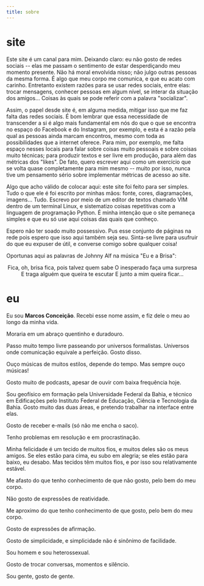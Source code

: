 ```yaml
---
title: sobre
---
```


# site

Este site é um canal para mim. Deixando claro: eu não gosto de redes sociais -- elas me passam o sentimento de estar desperdiçando meu momento presente. Não há moral envolvida nisso; não julgo outras pessoas da mesma forma. É algo que meu corpo me comunica, e que eu acato com carinho. Entretanto existem razões para se usar redes sociais, entre elas: trocar mensagens, conhecer pessoas em algum nível, se interar da situação dos amigos... Coisas às quais se pode referir com a palavra "socializar".

Assim, o papel desde site é, em alguma medida, mitigar isso que me faz falta das redes sociais. É bom lembrar que essa necessidade de transcender a si é algo mais fundamental em nós do que o que se encontra no espaço do Facebook e do Instagram, por exemplo, e esta é a razão pela qual as pessoas ainda marcam encontros, mesmo com toda as possibilidades que a internet oferece. Para mim, por exemplo, me falta espaço nesses locais para falar sobre coisas muito pessoais e sobre coisas muito técnicas; para produzir textos e ser livre em produção, para além das métricas dos "likes". De fato, quero escrever aqui como um exercício que se volta quase completamente para mim mesmo -- muito por isso, nunca tive um pensamento sério sobre implementar métricas de acesso ao site.

Algo que acho válido de colocar aqui: este site foi feito para ser simples. Tudo o que ele é foi escrito por minhas mãos: fonte, cores, diagramações, imagens... Tudo. Escrevo por meio de um editor de textos chamado VIM dentro de um terminal Linux, e sistematizo coisas repetitivas com a linguagem de programação Python. É minha intenção que o site pemaneça simples e que eu só use aqui coisas das quais que conheço.

Espero não ter soado muito possessivo. Pus esse conjunto de páginas na rede pois espero que isso aqui também seja seu. Sinta-se livre para usufruir do que eu expuser de útil, e converse comigo sobre qualquer coisa!

Oportunas aqui as palavras de Johnny Alf na música "Eu e a Brisa":

<center>
Fica, oh, brisa fica, pois talvez quem sabe
O inesperado faça uma surpresa
E traga alguém que queira te escutar
E junto a mim queira ficar...
</center>


# eu

Eu sou **Marcos Conceição**. Recebi esse nome assim, e fiz dele o meu ao longo da minha vida.

Moraria em um abraço quentinho e duradouro.

Passo muito tempo livre passeando por universos formalistas. Universos onde comunicação equivale a perfeição. Gosto disso.

Ouço músicas de muitos estilos, depende do tempo. Mas sempre ouço músicas!

Gosto muito de podcasts, apesar de ouvir com baixa frequência hoje.

Sou geofísico em formação pela Universidade Federal da Bahia, e técnico em Edificações pelo Instituto Federal de Educação, Ciência e Tecnologia da Bahia. Gosto muito das duas áreas, e pretendo trabalhar na interface entre elas.

Gosto de receber e-mails (só não me encha o saco).

Tenho problemas em resolução e em procrastinação.

Minha felicidade é um tecido de muitos fios, e muitos deles são os meus amigos. Se eles estão para cima, eu subo em alegria; se eles estão para baixo, eu desabo. Mas tecidos têm muitos fios, e por isso sou relativamente estável.

Me afasto do que tenho conhecimento de que não gosto, pelo bem do meu corpo.

Não gosto de expressões de reatividade.

Me aproximo do que tenho conhecimento de que gosto, pelo bem do meu corpo.

Gosto de expressões de afirmação.

Gosto de simplicidade, e simplicidade não é sinônimo de facilidade.

Sou homem e sou heterossexual.

Gosto de trocar conversas, momentos e silêncio.

Sou gente, gosto de gente.
